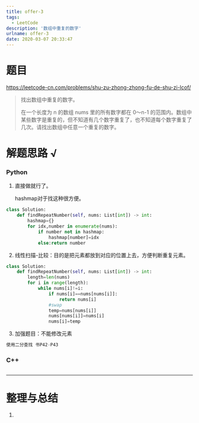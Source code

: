```yaml
---
title: offer-3
tags:
  - LeetCode
description: '数组中重复的数字'
urlname: offer-3
date: 2020-03-07 20:33:47
---
```


# 题目

https://leetcode-cn.com/problems/shu-zu-zhong-zhong-fu-de-shu-zi-lcof/

> 找出数组中重复的数字。
>
>
> 在一个长度为 n 的数组 nums 里的所有数字都在 0～n-1 的范围内。数组中某些数字是重复的，但不知道有几个数字重复了，也不知道每个数字重复了几次。请找出数组中任意一个重复的数字。
>

# 解题思路 √

### Python

1. 直接做就行了。

   hashmap对于找这种很方便。

```python
class Solution:
    def findRepeatNumber(self, nums: List[int]) -> int:
        hashmap={}
        for idx,number in enumerate(nums):
            if number not in hashmap:
                hashmap[number]=idx
            else:return number
```

2. 线性扫描-比较：目的是把元素都放到对应的位置上去，方便判断重复元素。


```python
class Solution:
    def findRepeatNumber(self, nums: List[int]) -> int:
        length=len(nums)
        for i in range(length):
            while nums[i]!=i:
                if nums[i]==nums[nums[i]]:
                    return nums[i]
                #swap
                temp=nums[nums[i]]
                nums[nums[i]]=nums[i]
                nums[i]=temp
```

3. 加强题目：不能修改元素

```python
使用二分查找 书P42-P43
```



### C++

```cpp

```

---



# 整理与总结

1. 

